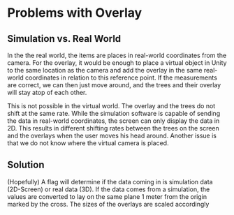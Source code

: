 # Problems with Overlay

## Simulation vs. Real World
In the the real world, the items are places in real-world coordinates from the camera. For the overlay, it would be enough to place a virtual object in Unity to the same location as the camera and add the overlay in the same real-world coordinates in relation to this reference point. If the measurements are correct, we can then just move around, and the trees and their overlay will stay atop of each other.

This is not possible in the virtual world. The overlay and the trees do not shift at the same rate. While the simulation software is capable of sending the data in real-world coordinates, the screen can only display the data in 2D. This results in different shifting rates between the trees on the screen and the overlays when the user moves his head around. Another issue is that we do not know where the virtual camera is placed.

## Solution
(Hopefully) A flag will determine if the data coming in is simulation data (2D-Screen) or real data (3D). If the data comes from a simulation, the values are converted to lay on the same plane 1 meter from the origin marked by the cross. The sizes of the overlays are scaled accordingly